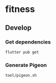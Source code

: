 # fitness

## Develop

### Get dependencies
```bash
flutter pub get
```

### Generate Pigeon

```bash
tool/pigeon.sh
```